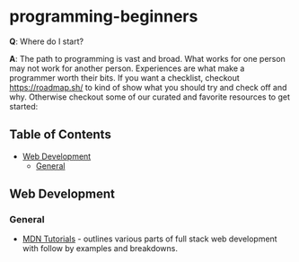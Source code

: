 # programming-beginners

**Q**: Where do I start?

**A**: The path to programming is vast and broad. What works for one person may not work for another person. Experiences are what make a programmer worth their bits. If you want a checklist, checkout https://roadmap.sh/ to kind of show what you should try and check off and why. Otherwise checkout some of our curated and favorite resources to get started:

## Table of Contents
- [Web Development](#web-development)
  - [General](#general)

## Web Development

### General
- [MDN Tutorials](https://developer.mozilla.org/en-US/docs/Learn) - outlines various parts of full stack web development with follow by examples and breakdowns.
